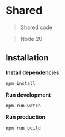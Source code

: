 # Shared
> Shared code

> Node 20

## Installation
**Install dependencies**
```shell
npm install
```
**Run development**
```shell
npm run watch
```
**Run production**
```shell
npm run build
```